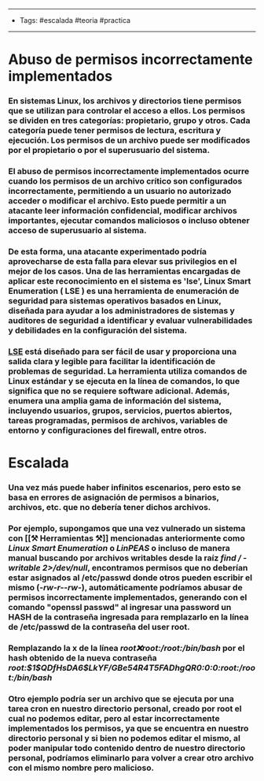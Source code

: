 -----
- Tags: #escalada #teoria #practica
-----

# Abuso de permisos incorrectamente implementados

### En sistemas Linux, los archivos y directorios tiene permisos que se utilizan para controlar el acceso a ellos. Los permisos se dividen en tres categorías: propietario, grupo y otros. Cada categoría puede tener permisos de lectura, escritura y ejecución. Los permisos de un archivo puede ser modificados por el propietario o por el superusuario del sistema. 

### El abuso de permisos incorrectamente implementados ocurre cuando los permisos de un archivo crítico son configurados incorrectamente, permitiendo a un usuario no autorizado acceder o modificar el archivo. Esto puede permitir a un atacante leer información confidencial, modificar archivos importantes, ejecutar comandos maliciosos o incluso obtener acceso de superusuario al sistema. 

### De esta forma, una atacante experimentado podría aprovecharse de esta falla para elevar sus privilegios en el mejor de los casos. Una de las herramientas encargadas de aplicar este reconocimiento en el sistema es **'lse'**, Linux Smart Enumeration ( LSE ) es una herramienta de enumeración de seguridad para sistemas operativos basados en Linux, diseñada para ayudar a los administradores de sistemas y auditores de seguridad a identificar y evaluar vulnerabilidades y debilidades en la configuración del sistema. 

### [LSE](https://github.com/diego-treitos/linux-smart-enumeration) está diseñado para ser fácil de usar y proporciona una salida clara y legible para facilitar la identificación de problemas de seguridad. La herramienta utiliza comandos de Linux estándar y se ejecuta en la línea de comandos, lo que significa que no se requiere software adicional. Además, enumera una amplia gama de información del sistema, incluyendo usuarios, grupos, servicios, puertos abiertos, tareas programadas, permisos de archivos, variables de entorno y configuraciones del firewall, entre otros. 

# Escalada

### Una vez más puede haber infinitos escenarios, pero esto se basa en errores de asignación de permisos a binarios, archivos, etc. que no debería tener dichos archivos. 

### Por ejemplo, supongamos que una vez vulnerado un sistema con [[⚒ Herramientas ⚒]] mencionadas anteriormente como *Linux Smart Enumeration* o *LinPEAS* o incluso de manera manual buscando por archivos writables desde la raíz *find / -writable 2>/dev/null*, encontramos permisos que no deberían estar asignados al **/etc/passwd** donde otros pueden escribir el mismo (*-rw-r--rw-*), automáticamente podríamos abusar de permisos incorrectamente implementados, generando con el comando **"openssl passwd"** al ingresar una password un HASH de la contraseña ingresada para remplazarlo en la línea de **/etc/passwd** de la contraseña del user **root**.

### Remplazando la x de la línea *root:x:root:/root:/bin/bash* por el hash obtenido de la nueva contraseña *root:\$1\$QDfHsDA6$LkYF/GBe54R4T5FADhgQR0:0:0:root:/root:/bin/bash*

### Otro ejemplo podría ser un archivo que se ejecuta por una tarea cron en nuestro directorio personal, creado por root el cual no podemos editar, pero al estar incorrectamente implementados los permisos, ya que se encuentra en nuestro directorio personal y si bien no podemos editar el mismo, al poder manipular todo contenido dentro de nuestro directorio personal, podríamos eliminarlo para volver a crear otro archivo con el mismo nombre pero malicioso. 